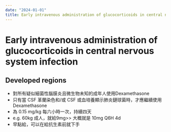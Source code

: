 ```yaml
---
date: "2024-01-01"
title: Early intravenous administration of glucocorticoids in central nervous system infection
---
```


# Early intravenous administration of glucocorticoids in central nervous system infection

## Developed regions
* 對所有疑似細菌性腦膜炎且微生物未知的成年人使用Dexamethasone
* 只有當 CSF 革蘭染色和/或 CSF 或血培養顯示肺炎鏈球菌時，才應繼續使用 Dexamethasone
* 為 0.15 mg/kg 每六小時一次，持續四天
* e.g. 60kg 成人，就給9mg>> 大概就是 10mg Q6H 4d
* 早點給，可以在給抗生素前就下手

